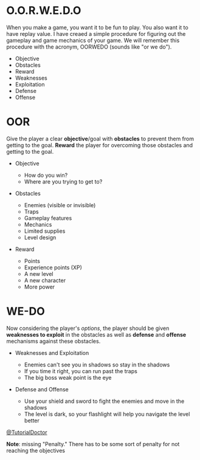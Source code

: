 # O.O.R.W.E.D.O

When you make a game, you want it to be fun to play. You also want it to have replay value. I have creaed a simple procedure for figuring out the gameplay and game mechanics of your game. We will remember this procedure with the acronym, OORWEDO (sounds like "or we do").

- Objective
- Obstacles
- Reward
- Weaknesses
- Exploitation
- Defense
- Offense

# OOR
Give the player a clear **objective**/goal with **obstacles** to prevent them from getting to the goal. **Reward** the player for overcoming those obstacles and getting to the goal.

- Objective
    - How do you win? 
    - Where are you trying to get to? 

- Obstacles
    - Enemies (visible or invisible)
    - Traps
    - Gameplay features
    - Mechanics
    - Limited supplies
    - Level design

- Reward
   - Points
   - Experience points (XP)
   - A new level
   - A new character
   - More power

# WE-DO
 Now considering the player's *options*, the player should be given **weaknesses to exploit** in the obstacles as well as **defense** and **offense** mechanisms against these obstacles.

- Weaknesses and Exploitation
    - Enemies can't see you in shadows so stay in the shadows
    - If you time it right, you can run past the traps
    - The big boss weak point is the eye

- Defense and Offense
    - Use your shield and sword to fight the enemies and move in the shadows
    - The level is dark, so your flashlight will help you navigate the level better
    
[@TutorialDoctor]()

**Note**: missing "Penalty." There has to be some sort of penalty for not reaching the objectives
